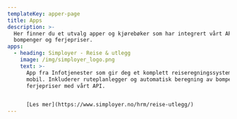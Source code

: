 ```yaml
---
templateKey: apper-page
title: Apps
description: >-
  Her finner du et utvalg apper og kjørebøker som har integrert vårt API med
  bompenger og ferjepriser.
apps:
  - heading: Simployer - Reise & utlegg
    image: /img/simployer_logo.png
    text: >-
      App fra Infotjenester som gir deg et komplett reiseregningssystem på
      mobil. Inkluderer ruteplanlegger og automatisk beregning av bompenger og
      ferjepriser med vårt API. 


      [Les mer](https://www.simployer.no/hrm/reise-utlegg/)
---
```


